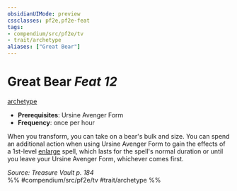 ```yaml
---
obsidianUIMode: preview
cssclasses: pf2e,pf2e-feat
tags:
- compendium/src/pf2e/tv
- trait/archetype
aliases: ["Great Bear"]
---
```

# Great Bear  *Feat 12*  
[archetype](rules/traits/archetype.md "Archetype Feat Trait")  

- **Prerequisites**: Ursine Avenger Form
- **Frequency**: once per hour

When you transform, you can take on a bear's bulk and size. You can spend an additional action when using Ursine Avenger Form to gain the effects of a 1st-level [enlarge](compendium/spells/enlarge.md) spell, which lasts for the spell's normal duration or until you leave your Ursine Avenger Form, whichever comes first.

*Source: Treasure Vault p. 184*  
%% #compendium/src/pf2e/tv #trait/archetype %%